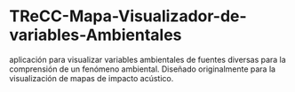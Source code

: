 # TReCC-Mapa-Visualizador-de-variables-Ambientales
aplicación para visualizar variables ambientales de fuentes diversas para la comprensión de un fenómeno ambiental. Diseñado originalmente para la visualización de mapas de impacto acústico.
